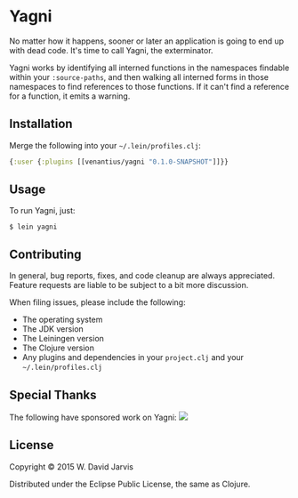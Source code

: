 # Yagni

No matter how it happens, sooner or later an application is going to end up
with dead code. It's time to call Yagni, the exterminator.

Yagni works by identifying all interned functions in the namespaces findable
within your `:source-paths`, and then walking all interned forms in those
namespaces to find references to those functions. If it can't find a reference
for a function, it emits a warning.

## Installation

Merge the following into your `~/.lein/profiles.clj`:

```clojure
{:user {:plugins [[venantius/yagni "0.1.0-SNAPSHOT"]]}}
```

## Usage

To run Yagni, just:

    $ lein yagni

## Contributing

In general, bug reports, fixes, and code cleanup are always appreciated. Feature requests are liable to be subject to a bit more discussion. 

When filing issues, please include the following:

 * The operating system
 * The JDK version
 * The Leiningen version
 * The Clojure version
 * Any plugins and dependencies in your `project.clj` and your `~/.lein/profiles.clj`

## Special Thanks

The following have sponsored work on Yagni:
![](https://cloud.githubusercontent.com/assets/1824859/6809419/63b4a31a-d217-11e4-9427-11d910410b10.png)

## License

Copyright © 2015 W. David Jarvis

Distributed under the Eclipse Public License, the same as Clojure.
